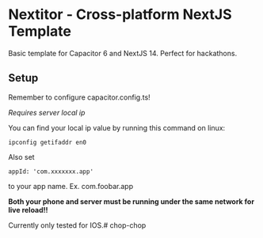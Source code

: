 # Nextitor - Cross-platform NextJS Template

Basic template for Capacitor 6 and NextJS 14. Perfect for hackathons.

## Setup

Remember to configure capacitor.config.ts!

*Requires server local ip*

You can find your local ip value by running this command on linux:
```
ipconfig getifaddr en0
```

Also set
```
appId: 'com.xxxxxxx.app'
```

to your app name. Ex. com.foobar.app

**Both your phone and server must be running under the same network for live reload!!**

Currently only tested for IOS.# chop-chop
